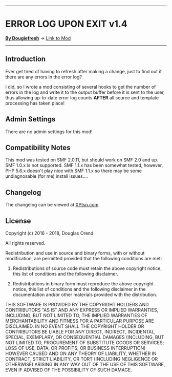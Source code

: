 -------

# ERROR LOG UPON EXIT v1.4

[**By Dougiefresh**](http://www.simplemachines.org/community/index.php?action=profile;u=253913) -> [Link to Mod](http://custom.simplemachines.org/mods/index.php?mod=4097)

-------

## Introduction
Ever get tired of having to refresh after making a change, just to find out if there are any errors in the error log?  

I did, so I wrote a mod consisting of several hooks to get the number of errors in the log and write it to the output buffer before it is sent to the user, thus allowing up-to-date error log counts **AFTER** all source and template processing has taken place!

## Admin Settings
There are no admin settings for this mod!

## Compatibility Notes
This mod was tested on SMF 2.0.11, but should work on SMF 2.0 and up.  SMF 1.0.x is not supported.  SMF 1.1.x has been somewhat tested, however, PHP 5.6.x doesn't play nice with SMF 1.1.x so there may be some undiagnosable (for me) install issues....

## Changelog
The changelog can be viewed at [XPtsp.com](http://www.xptsp.com/board/free-modifications/error-log-upon-exit/?tab=1).

## License
Copyright (c) 2016 - 2018, Douglas Orend

All rights reserved.

Redistribution and use in source and binary forms, with or without modification, are permitted provided that the following conditions are met:

1. Redistributions of source code must retain the above copyright notice, this list of conditions and the following disclaimer.

2. Redistributions in binary form must reproduce the above copyright notice, this list of conditions and the following disclaimer in the documentation and/or other materials provided with the distribution.

THIS SOFTWARE IS PROVIDED BY THE COPYRIGHT HOLDERS AND CONTRIBUTORS "AS IS" AND ANY EXPRESS OR IMPLIED WARRANTIES, INCLUDING, BUT NOT LIMITED TO, THE IMPLIED WARRANTIES OF MERCHANTABILITY AND FITNESS FOR A PARTICULAR PURPOSE ARE DISCLAIMED. IN NO EVENT SHALL THE COPYRIGHT HOLDER OR CONTRIBUTORS BE LIABLE FOR ANY DIRECT, INDIRECT, INCIDENTAL, SPECIAL, EXEMPLARY, OR CONSEQUENTIAL DAMAGES (INCLUDING, BUT NOT LIMITED TO, PROCUREMENT OF SUBSTITUTE GOODS OR SERVICES; LOSS OF USE, DATA, OR PROFITS; OR BUSINESS INTERRUPTION) HOWEVER CAUSED AND ON ANY THEORY OF LIABILITY, WHETHER IN CONTRACT, STRICT LIABILITY, OR TORT (INCLUDING NEGLIGENCE OR OTHERWISE) ARISING IN ANY WAY OUT OF THE USE OF THIS SOFTWARE, EVEN IF ADVISED OF THE POSSIBILITY OF SUCH DAMAGE.
